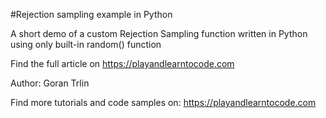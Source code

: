 #Rejection sampling example in Python 

A short demo of a custom Rejection Sampling function written in Python using only built-in random() function

Find the full article on https://playandlearntocode.com


Author:
Goran Trlin

Find more tutorials and code samples on:
https://playandlearntocode.com



